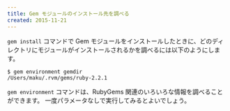 ```yaml
---
title: Gem モジュールのインストール先を調べる
created: 2015-11-21
---
```


`gem install` コマンドで Gem モジュールをインストールしたときに、どのディレクトリにモジュールがインストールされるかを調べるには以下のようにします。

```
$ gem environment gemdir
/Users/maku/.rvm/gems/ruby-2.2.1
```

`gem environment` コマンドは、RubyGems 関連のいろいろな情報を調べることができます。
一度パラメータなしで実行してみるとよいでしょう。

